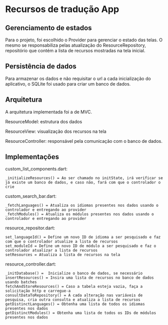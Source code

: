 # Recursos de tradução App

## Gerenciamento de estados

Para o projeto, foi escolhido o Provider para gerenciar o estado das telas. O mesmo se responsabiliza pelas atualização do ResourceRepository, repositório que contém a lista de recursos mostradas na tela inicial.

## Persistência de dados

Para armazenar os dados e não requisitar o url a cada inicialização do aplicativo, o SQLite foi usado para criar um banco de dados.

## Arquitetura

A arquitetura implementada foi a de MVC. 

  ResourceModel: estrutura dos dados
  
  ResourceView: visualização dos recursos na tela
  
  ResourceController: responsável pela comunicação com o banco de dados.

## Implementações

  custom_list_components.dart:
  
    _initializeResources() = Ao ser chamado no initState, irá verificar se já existe um banco de dados, e caso não, fará com que o controlador o crie

  custom_search_bar.dart:
  
    _fetchLanguages() = Atualiza os idiomas presentes nos dados usando o controlador e entregando ao provider
    _fetchModules() = Atualiza os módulos presentes nos dados usando o controlador e entregando ao provider

  resource_repositor.dart:
  
    set_languageId() = Define um novo ID de idioma a ser pesquisado e faz com que o controlador atualize a lista de recursos
    set_moduleId = Define um novo ID de módulo a ser pesquisado e faz o controlador atualizar a lista de recursos
    setResources = Atualiza a lista de recursos na tela

  resource_controller.dart:
  
    _initDatabase() =  Inicialize o banco de dados, se necessário
    insertResources() = Insira uma lista de recursos no banco de dados usando batches
    fetchAndStoreResources() = Caso a tabela esteja vazia, faça a solicitação http e carregue-a
    consultDataToRepository() = A cada alteração nas variáveis de pesquisa, cria outra consulta e atualiza a lista de recursos
    getDistinctLanguages() = Obtenha uma lista de todos os idiomas presentes nos dados
    getDistinctModules() = Obtenha uma lista de todos os IDs de módulos presentes nos dados

